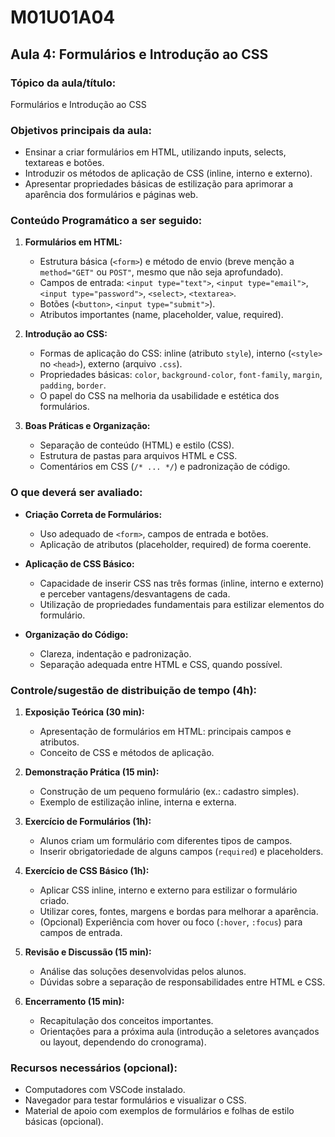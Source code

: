 # **M01U01A04**

## **Aula 4: Formulários e Introdução ao CSS**

### **Tópico da aula/título:**  
Formulários e Introdução ao CSS

### **Objetivos principais da aula:**  
- Ensinar a criar formulários em HTML, utilizando inputs, selects, textareas e botões.  
- Introduzir os métodos de aplicação de CSS (inline, interno e externo).  
- Apresentar propriedades básicas de estilização para aprimorar a aparência dos formulários e páginas web.

### **Conteúdo Programático a ser seguido:**  
1. **Formulários em HTML:**  
   - Estrutura básica (`<form>`) e método de envio (breve menção a `method="GET"` ou `POST"`, mesmo que não seja aprofundado).  
   - Campos de entrada: `<input type="text">`, `<input type="email">`, `<input type="password">`, `<select>`, `<textarea>`.  
   - Botões (`<button>`, `<input type="submit">`).  
   - Atributos importantes (name, placeholder, value, required).

2. **Introdução ao CSS:**  
   - Formas de aplicação do CSS: inline (atributo `style`), interno (`<style>` no `<head>`), externo (arquivo `.css`).  
   - Propriedades básicas: `color`, `background-color`, `font-family`, `margin`, `padding`, `border`.  
   - O papel do CSS na melhoria da usabilidade e estética dos formulários.

3. **Boas Práticas e Organização:**  
   - Separação de conteúdo (HTML) e estilo (CSS).  
   - Estrutura de pastas para arquivos HTML e CSS.  
   - Comentários em CSS (`/* ... */`) e padronização de código.

### **O que deverá ser avaliado:**  
- **Criação Correta de Formulários:**  
  - Uso adequado de `<form>`, campos de entrada e botões.  
  - Aplicação de atributos (placeholder, required) de forma coerente.

- **Aplicação de CSS Básico:**  
  - Capacidade de inserir CSS nas três formas (inline, interno e externo) e perceber vantagens/desvantagens de cada.  
  - Utilização de propriedades fundamentais para estilizar elementos do formulário.

- **Organização do Código:**  
  - Clareza, indentação e padronização.  
  - Separação adequada entre HTML e CSS, quando possível.

### **Controle/sugestão de distribuição de tempo (4h):**  
1. **Exposição Teórica (30 min):**  
   - Apresentação de formulários em HTML: principais campos e atributos.  
   - Conceito de CSS e métodos de aplicação.

2. **Demonstração Prática (15 min):**  
   - Construção de um pequeno formulário (ex.: cadastro simples).  
   - Exemplo de estilização inline, interna e externa.

3. **Exercício de Formulários (1h):**  
   - Alunos criam um formulário com diferentes tipos de campos.  
   - Inserir obrigatoriedade de alguns campos (`required`) e placeholders.

4. **Exercício de CSS Básico (1h):**  
   - Aplicar CSS inline, interno e externo para estilizar o formulário criado.  
   - Utilizar cores, fontes, margens e bordas para melhorar a aparência.  
   - (Opcional) Experiência com hover ou foco (`:hover`, `:focus`) para campos de entrada.

5. **Revisão e Discussão (15 min):**  
   - Análise das soluções desenvolvidas pelos alunos.  
   - Dúvidas sobre a separação de responsabilidades entre HTML e CSS.

6. **Encerramento (15 min):**  
   - Recapitulação dos conceitos importantes.  
   - Orientações para a próxima aula (introdução a seletores avançados ou layout, dependendo do cronograma).  

### **Recursos necessários (opcional):**  
- Computadores com VSCode instalado.  
- Navegador para testar formulários e visualizar o CSS.  
- Material de apoio com exemplos de formulários e folhas de estilo básicas (opcional).